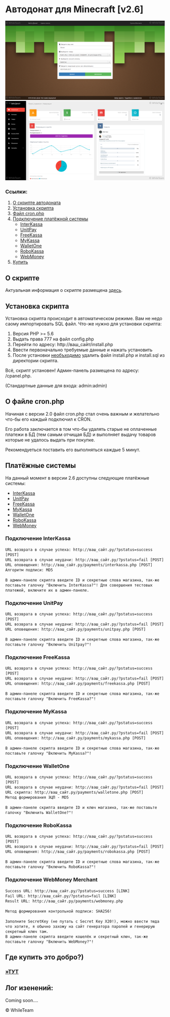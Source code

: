 # Автодонат для Minecraft [v2.6]
[![Скриншот главной страницы](AD-PROMO-1.png)](AD-PROMO-1.png)
[![Скриншот админ-панели](AD-PROMO-2.png)](AD-PROMO-2.png)

### Ссылки:
1. [О скрипте автодоната](#about)
2. [Установка скрипта](#install)
3. [Файл cron.php](#cron)
4. [Подключение платёжной системы](#merchants)
    * [InterKassa](#interkassa)
    * [UnitPay](#unitpay)
    * [FreeKassa](#freekassa)
    * [MyKassa](#mykassa)
    * [WalletOne](#walletone)
    * [RoboKassa](#robokassa)
    * [WebMoney](#webmoney)
5. [Купить](#wherebuy)

## <a name="about"></a> О скрипте
Актуальная информация о скрипте размещена [здесь](http://whileteam.ru/?page=products&do=view&id=1).

## <a name="install"></a> Установка скрипта
Установка скрипта происходит в автоматическом режиме. Вам не недо саому импортировать SQL файл.
Что-же нужно для установки скрипта:
1. Версия PHP >= 5.6
2. Выдать права 777 на файл config.php
3. Перейти по адресу: http://ваш_сайт/install.php
4. Ввести первоначально требуемые данные и нажать установить
5. После установки <u>необъходимо</u> удалить файл install.php и install.sql из директории скрипта.

Всё, скрипт установен!
Админ-панель размещена по адресу: /cpanel.php.

(Стандартные данные для входа: admin:admin)

## <a name="cron"></a> О файле cron.php
Начиная с версии 2.0 файл cron.php стал очень важным и желательно что-бы его каждый подключил к CRON.

Его работа заключается в том что-бы удалять старые не оплаченные платежи в БД (тем самым отчищая БД) и выполняет выдачу товаров которые не удалось выдать при покупке.

Рекомендуеться поставить его выполняться каждые 5 минут.

## <a name="merchants"></a> Платёжные системы
На данный момент в версии 2.6 доступны следующие платёжные системы:

* [InterKassa](#interkassa)
* [UnitPay](#unitpay)
* [FreeKassa](#freekassa)
* [MyKassa](#mykassa)
* [WalletOne](#walletone)
* [RoboKassa](#robokassa)
* [WebMoney](#webmoney)

### <a name="interkassa"></a> Подключение InterKassa
    URL возврата в случае успеха: http://ваш_сайт.ру/?pstatus=success [POST]
    URL возврата в случае неудачи: http://ваш_сайт.ру/?pstatus=fail [POST]
    URL оповещения: http://ваш_сайт.ру/payments/interkassa.php [POST]
    Алгоритм подписи: MD5

    В админ-панеле скрипта введите ID и секретные слова магазина, так-же поставьте галочку "Включить InterKassa?"! Для совершения тестовых платежей, включите их в админ-панеле.
    
### <a name="unitpay"></a> Подключение UnitPay
    URL возврата в случае успеха: http://ваш_сайт.ру/?pstatus=success [POST]
    URL возврата в случае неудачи: http://ваш_сайт.ру/?pstatus=fail [POST]
    URL оповещения: http://ваш_сайт.ру/payments/unitpay.php [POST]
    
    В админ-панеле скрипта введите ID и секретные слова магазина, так-же поставьте галочку "Включить Unitpay?"!
    
### <a name="freekassa"></a> Подключение FreeKassa
    URL возврата в случае успеха: http://ваш_сайт.ру/?pstatus=success [POST]
    URL возврата в случае неудачи: http://ваш_сайт.ру/?pstatus=fail [POST]
    URL оповещения: http://ваш_сайт.ру/payments/freekassa.php [POST]
    
    В админ-панеле скрипта введите ID и секретные слова магазина, так-же поставьте галочку "Включить FreeKassa?"!

### <a name="mykassa"></a> Подключение MyKassa
    URL возврата в случае успеха: http://ваш_сайт.ру/?pstatus=success [POST]
    URL возврата в случае неудачи: http://ваш_сайт.ру/?pstatus=fail [POST]
    URL оповещения: http://ваш_сайт.ру/payments/mykassa.php [POST]
    
    В админ-панеле скрипта введите ID и секретные слова магазина, так-же поставьте галочку "Включить MyKassa?"!

### <a name="walletone"></a> Подключение WalletOne
    URL возврата в случае успеха: http://ваш_сайт.ру/?pstatus=success [POST]
    URL возврата в случае неудачи: http://ваш_сайт.ру/?pstatus=fail [POST]
    URL скрипта: http://ваш_сайт.ру/payments/walletone.php [POST]
    Метод формирования ЭЦП - MD5
    
    В админ-панеле скрипта введите ID и ключ магазина, так-же поставьте галочку "Включить WalletOne?"!

### <a name="robokassa"></a> Подключение RoboKassa
    URL возврата в случае успеха: http://ваш_сайт.ру/?pstatus=success [POST]
    URL возврата в случае неудачи: http://ваш_сайт.ру/?pstatus=fail [POST]
    URL оповещения: http://ваш_сайт.ру/payments/robokassa.php [POST]
    
    В админ-панеле скрипта введите ID и секретные слова магазина, так-же поставьте галочку "Включить RoboKassa?"!

### <a name="webmoney"></a> Подключение WebMoney Merchant
    Success URL: http://ваш_сайт.ру/?pstatus=success [LINK]
    Fail URL: http://ваш_сайт.ру/?pstatus=fail [LINK]
    Result URL: http://ваш_сайт.ру/payments/webmoney.php
    
    Метод формирования контрольной подписи: SHA256!
    
    Заполните SecretKey (не путать с Secret Key X20!), можно ввести тюда что хотите, я обычно захожу на сайт генератора паролей и генерирую секретный ключ там.
    В админ-панеле скрипта введите кошелёк и секретный ключ, так-же поставьте галочку "Включить WebMoney?"!

## <a name="wherebuy"></a> Где купить это добро?)
### [»ТУТ](http://whileteam.ru/?page=products&do=view&id=1)

## <a name="changelog"></a> Лог изенений:
Coming soon....


&copy; WhileTeam
